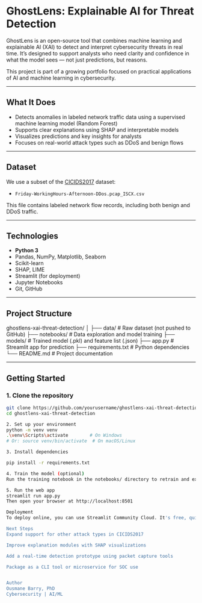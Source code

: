 # GhostLens: Explainable AI for Threat Detection

GhostLens is an open-source tool that combines machine learning and explainable AI (XAI) to detect and interpret cybersecurity threats in real time. It’s designed to support analysts who need clarity and confidence in what the model sees — not just predictions, but reasons.

This project is part of a growing portfolio focused on practical applications of AI and machine learning in cybersecurity.

---

## What It Does

- Detects anomalies in labeled network traffic data using a supervised machine learning model (Random Forest)
- Supports clear explanations using SHAP and interpretable models
- Visualizes predictions and key insights for analysts
- Focuses on real-world attack types such as DDoS and benign flows

---

## Dataset

We use a subset of the [CICIDS2017](https://www.unb.ca/cic/datasets/ids-2017.html) dataset:

- `Friday-WorkingHours-Afternoon-DDos.pcap_ISCX.csv`

This file contains labeled network flow records, including both benign and DDoS traffic.

---

## Technologies

- **Python 3**
- Pandas, NumPy, Matplotlib, Seaborn
- Scikit-learn
- SHAP, LIME
- Streamlit (for deployment)
- Jupyter Notebooks
- Git, GitHub

---

## Project Structure

ghostlens-xai-threat-detection/
│
├── data/ # Raw dataset (not pushed to GitHub)
├── notebooks/ # Data exploration and model training
├── models/ # Trained model (.pkl) and feature list (.json)
├── app.py # Streamlit app for prediction
├── requirements.txt # Python dependencies
└── README.md # Project documentation


---

## Getting Started

### 1. Clone the repository

```bash
git clone https://github.com/yourusername/ghostlens-xai-threat-detection.git
cd ghostlens-xai-threat-detection

2. Set up your environment
python -m venv venv
.\venv\Scripts\activate        # On Windows
# Or: source venv/bin/activate  # On macOS/Linux

3. Install dependencies

pip install -r requirements.txt

4. Train the model (optional)
Run the training notebook in the notebooks/ directory to retrain and export your model.

5. Run the web app
streamlit run app.py
Then open your browser at http://localhost:8501

Deployment
To deploy online, you can use Streamlit Community Cloud. It's free, quick to set up, and perfect for showcasing projects like this.

Next Steps
Expand support for other attack types in CICIDS2017

Improve explanation modules with SHAP visualizations

Add a real-time detection prototype using packet capture tools

Package as a CLI tool or microservice for SOC use


Author
Ousmane Barry, PhD
Cybersecurity | AI/ML


